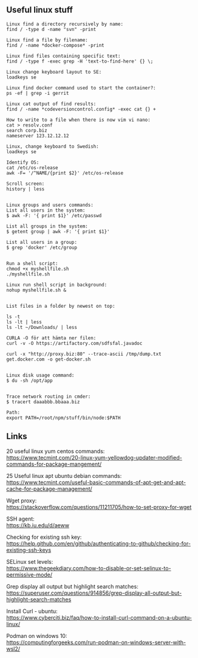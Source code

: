 ## Useful linux stuff
```
Linux find a directory recursively by name: 
find / -type d -name "svn" -print 

Linux find a file by filename:
find / -name *docker-compose* -print

Linux find files containing specific text: 
find / -type f -exec grep -H 'text-to-find-here' {} \;

Linux change keyboard layout to SE:
loadkeys se

Linux find docker command used to start the container?:
ps -ef | grep -i gerrit

Linux cat output of find results: 
find / -name *codeversioncontrol.config* -exec cat {} +

How to write to a file when there is now vim vi nano: 
cat > resolv.conf
search corp.biz
nameserver 123.12.12.12

Linux, change keyboard to Swedish:
loadkeys se

Identify OS: 
cat /etc/os-release
awk -F= '/^NAME/{print $2}' /etc/os-release

Scroll screen: 
history | less


Linux groups and users commands: 
List all users in the system: 
$ awk -F: '{ print $1}' /etc/passwd

List all groups in the system: 
$ getent group | awk -F: '{ print $1}'

List all users in a group: 
$ grep 'docker' /etc/group


Run a shell script: 
chmod +x myshellfile.sh
./myshellfile.sh

Linux run shell script in background: 
nohup myshellfile.sh &


List files in a folder by newest on top: 

ls -t
ls -lt | less
ls -lt ~/Downloads/ | less

CURLA -O för att hämta ner filen:
curl -v -O https://artifactory.com/sdfsfal.javadoc

curl -x "http://proxy.biz:80" --trace-ascii /tmp/dump.txt get.docker.com -o get-docker.sh 


Linux disk usage command: 
$ du -sh /opt/app


Trace network routing in cmder: 
$ tracert daaabbb.bbaaa.biz

Path: 
export PATH=/root/npm/stuff/bin/node:$PATH
```
## Links

20 useful linux yum centos commands: </br>
https://www.tecmint.com/20-linux-yum-yellowdog-updater-modified-commands-for-package-mangement/

25 Useful linux apt ubuntu debian commands: </br>
https://www.tecmint.com/useful-basic-commands-of-apt-get-and-apt-cache-for-package-management/

Wget proxy: </br>
https://stackoverflow.com/questions/11211705/how-to-set-proxy-for-wget

SSH agent: </br>
https://kb.iu.edu/d/aeww

Checking for existing ssh key: </br>
https://help.github.com/en/github/authenticating-to-github/checking-for-existing-ssh-keys

SELinux set levels: </br>
https://www.thegeekdiary.com/how-to-disable-or-set-selinux-to-permissive-mode/

Grep display all output but highlight search matches: </br>
https://superuser.com/questions/914856/grep-display-all-output-but-highlight-search-matches

Install Curl - ubuntu: </br>
https://www.cyberciti.biz/faq/how-to-install-curl-command-on-a-ubuntu-linux/

Podman on windows 10: </br>
https://computingforgeeks.com/run-podman-on-windows-server-with-wsl2/
